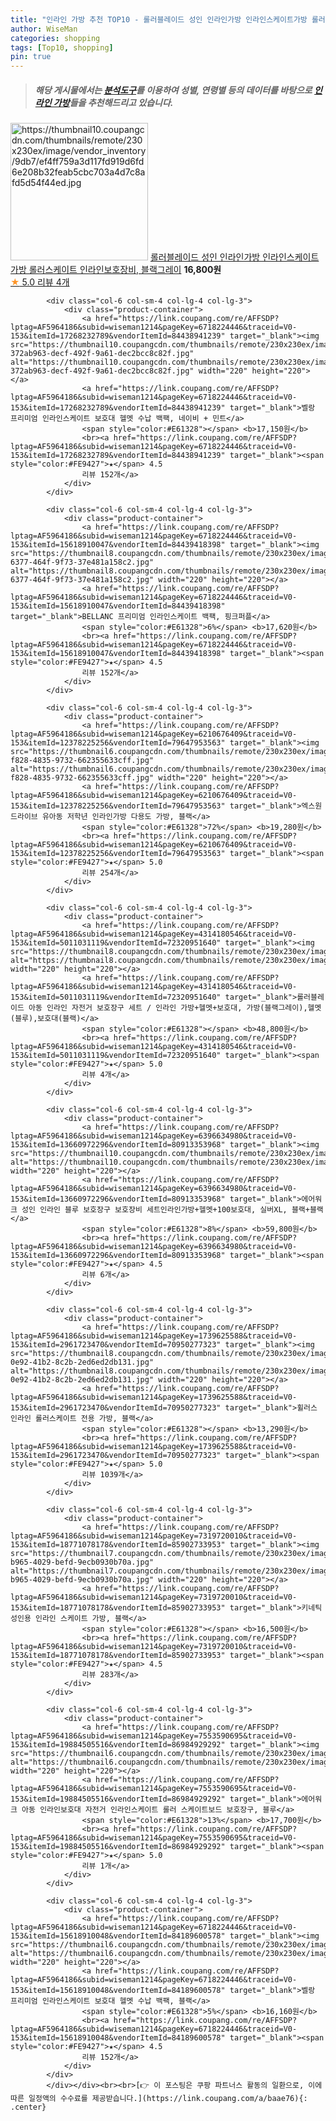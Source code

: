 ```yaml
---
title: "인라인 가방 추천 TOP10 - 롤러블레이드 성인 인라인가방 인라인스케이트가방 롤러스케이트 인라인보호장비, 블랙그레이"
author: WiseMan
categories: shopping
tags: [Top10, shopping]
pin: true
---
```


> ##### 해당 게시물에서는 [**분석도구**](https://itemscout.io/)를 이용하여 **성별**, **연령별** 등의 데이터를 바탕으로 [**인라인 가방**](https://link.coupang.com/a/baae76)들을 추천해드리고 있습니다.
<div class="container"><div class="row">
            <div class="col-6 col-sm-4 col-lg-4 col-lg-3">
                <div class="product-container">
                    <a href="https://link.coupang.com/re/AFFSDP?lptag=AF5964186&subid=wiseman1214&pageKey=7320372201&traceid=V0-153&itemId=18773961166&vendorItemId=85905510421" target="_blank"><img src="https://thumbnail10.coupangcdn.com/thumbnails/remote/230x230ex/image/vendor_inventory/9db7/ef4ff759a3d117fd919d6fd6e208b32feab5cbc703a4d7c8afd5d54f44ed.jpg" alt="https://thumbnail10.coupangcdn.com/thumbnails/remote/230x230ex/image/vendor_inventory/9db7/ef4ff759a3d117fd919d6fd6e208b32feab5cbc703a4d7c8afd5d54f44ed.jpg" width="220" height="220"></a>
                    <a href="https://link.coupang.com/re/AFFSDP?lptag=AF5964186&subid=wiseman1214&pageKey=7320372201&traceid=V0-153&itemId=18773961166&vendorItemId=85905510421" target="_blank">롤러블레이드 성인 인라인가방 인라인스케이트가방 롤러스케이트 인라인보호장비, 블랙그레이</a>
                    <span style="color:#E61328"></span> <b>16,800원</b>
                    <br><a href="https://link.coupang.com/re/AFFSDP?lptag=AF5964186&subid=wiseman1214&pageKey=7320372201&traceid=V0-153&itemId=18773961166&vendorItemId=85905510421" target="_blank"><span style="color:#FE9427">★</span> 5.0
                    리뷰 4개</a>
                </div>
            </div>
            
            <div class="col-6 col-sm-4 col-lg-4 col-lg-3">
                <div class="product-container">
                    <a href="https://link.coupang.com/re/AFFSDP?lptag=AF5964186&subid=wiseman1214&pageKey=6718224446&traceid=V0-153&itemId=17268232789&vendorItemId=84438941239" target="_blank"><img src="https://thumbnail10.coupangcdn.com/thumbnails/remote/230x230ex/image/retail/images/4968302954664757-372ab963-decf-492f-9a61-dec2bcc8c82f.jpg" alt="https://thumbnail10.coupangcdn.com/thumbnails/remote/230x230ex/image/retail/images/4968302954664757-372ab963-decf-492f-9a61-dec2bcc8c82f.jpg" width="220" height="220"></a>
                    <a href="https://link.coupang.com/re/AFFSDP?lptag=AF5964186&subid=wiseman1214&pageKey=6718224446&traceid=V0-153&itemId=17268232789&vendorItemId=84438941239" target="_blank">벨랑 프리미엄 인라인스케이트 보호대 헬멧 수납 백팩, 네이비 + 민트</a>
                    <span style="color:#E61328"></span> <b>17,150원</b>
                    <br><a href="https://link.coupang.com/re/AFFSDP?lptag=AF5964186&subid=wiseman1214&pageKey=6718224446&traceid=V0-153&itemId=17268232789&vendorItemId=84438941239" target="_blank"><span style="color:#FE9427">★</span> 4.5
                    리뷰 152개</a>
                </div>
            </div>
            
            <div class="col-6 col-sm-4 col-lg-4 col-lg-3">
                <div class="product-container">
                    <a href="https://link.coupang.com/re/AFFSDP?lptag=AF5964186&subid=wiseman1214&pageKey=6718224446&traceid=V0-153&itemId=15618910047&vendorItemId=84439418398" target="_blank"><img src="https://thumbnail8.coupangcdn.com/thumbnails/remote/230x230ex/image/retail/images/2022/12/23/14/6/8dc886bf-6377-464f-9f73-37e481a158c2.jpg" alt="https://thumbnail8.coupangcdn.com/thumbnails/remote/230x230ex/image/retail/images/2022/12/23/14/6/8dc886bf-6377-464f-9f73-37e481a158c2.jpg" width="220" height="220"></a>
                    <a href="https://link.coupang.com/re/AFFSDP?lptag=AF5964186&subid=wiseman1214&pageKey=6718224446&traceid=V0-153&itemId=15618910047&vendorItemId=84439418398" target="_blank">BELLANC 프리미엄 인라인스케이트 백팩, 핑크퍼플</a>
                    <span style="color:#E61328">6%</span> <b>17,620원</b>
                    <br><a href="https://link.coupang.com/re/AFFSDP?lptag=AF5964186&subid=wiseman1214&pageKey=6718224446&traceid=V0-153&itemId=15618910047&vendorItemId=84439418398" target="_blank"><span style="color:#FE9427">★</span> 4.5
                    리뷰 152개</a>
                </div>
            </div>
            
            <div class="col-6 col-sm-4 col-lg-4 col-lg-3">
                <div class="product-container">
                    <a href="https://link.coupang.com/re/AFFSDP?lptag=AF5964186&subid=wiseman1214&pageKey=6210676409&traceid=V0-153&itemId=12378225256&vendorItemId=79647953563" target="_blank"><img src="https://thumbnail6.coupangcdn.com/thumbnails/remote/230x230ex/image/retail/images/2021/11/30/10/1/12d72b7a-f828-4835-9732-662355633cff.jpg" alt="https://thumbnail6.coupangcdn.com/thumbnails/remote/230x230ex/image/retail/images/2021/11/30/10/1/12d72b7a-f828-4835-9732-662355633cff.jpg" width="220" height="220"></a>
                    <a href="https://link.coupang.com/re/AFFSDP?lptag=AF5964186&subid=wiseman1214&pageKey=6210676409&traceid=V0-153&itemId=12378225256&vendorItemId=79647953563" target="_blank">엑스원드라이브 유아동 저학년 인라인가방 다용도 가방, 블랙</a>
                    <span style="color:#E61328">72%</span> <b>19,280원</b>
                    <br><a href="https://link.coupang.com/re/AFFSDP?lptag=AF5964186&subid=wiseman1214&pageKey=6210676409&traceid=V0-153&itemId=12378225256&vendorItemId=79647953563" target="_blank"><span style="color:#FE9427">★</span> 5.0
                    리뷰 254개</a>
                </div>
            </div>
            
            <div class="col-6 col-sm-4 col-lg-4 col-lg-3">
                <div class="product-container">
                    <a href="https://link.coupang.com/re/AFFSDP?lptag=AF5964186&subid=wiseman1214&pageKey=4314180546&traceid=V0-153&itemId=5011031119&vendorItemId=72320951640" target="_blank"><img src="https://thumbnail8.coupangcdn.com/thumbnails/remote/230x230ex/image/vendor_inventory/f9f6/e6e2f7a0a7851dfb564d4e2b410791a72e48f87f37354393888219b54e5a.jpg" alt="https://thumbnail8.coupangcdn.com/thumbnails/remote/230x230ex/image/vendor_inventory/f9f6/e6e2f7a0a7851dfb564d4e2b410791a72e48f87f37354393888219b54e5a.jpg" width="220" height="220"></a>
                    <a href="https://link.coupang.com/re/AFFSDP?lptag=AF5964186&subid=wiseman1214&pageKey=4314180546&traceid=V0-153&itemId=5011031119&vendorItemId=72320951640" target="_blank">롤러블레이드 아동 인라인 자전거 보호장구 세트 / 인라인 가방+헬멧+보호대, 가방(블랙그레이),헬멧(블루),보호대(블랙)</a>
                    <span style="color:#E61328"></span> <b>48,800원</b>
                    <br><a href="https://link.coupang.com/re/AFFSDP?lptag=AF5964186&subid=wiseman1214&pageKey=4314180546&traceid=V0-153&itemId=5011031119&vendorItemId=72320951640" target="_blank"><span style="color:#FE9427">★</span> 5.0
                    리뷰 4개</a>
                </div>
            </div>
            
            <div class="col-6 col-sm-4 col-lg-4 col-lg-3">
                <div class="product-container">
                    <a href="https://link.coupang.com/re/AFFSDP?lptag=AF5964186&subid=wiseman1214&pageKey=6396634980&traceid=V0-153&itemId=13660972296&vendorItemId=80913353968" target="_blank"><img src="https://thumbnail10.coupangcdn.com/thumbnails/remote/230x230ex/image/vendor_inventory/3a0c/58bbd390e03cebc65b68fdc754b41b367449415d01bd9ed80ad1c40fa817.jpg" alt="https://thumbnail10.coupangcdn.com/thumbnails/remote/230x230ex/image/vendor_inventory/3a0c/58bbd390e03cebc65b68fdc754b41b367449415d01bd9ed80ad1c40fa817.jpg" width="220" height="220"></a>
                    <a href="https://link.coupang.com/re/AFFSDP?lptag=AF5964186&subid=wiseman1214&pageKey=6396634980&traceid=V0-153&itemId=13660972296&vendorItemId=80913353968" target="_blank">에어워크 성인 인라인 블루 보호장구 보호장비 세트인라인가방+헬멧+100보호대, 실버XL, 블랙+블랙</a>
                    <span style="color:#E61328">8%</span> <b>59,800원</b>
                    <br><a href="https://link.coupang.com/re/AFFSDP?lptag=AF5964186&subid=wiseman1214&pageKey=6396634980&traceid=V0-153&itemId=13660972296&vendorItemId=80913353968" target="_blank"><span style="color:#FE9427">★</span> 4.5
                    리뷰 6개</a>
                </div>
            </div>
            
            <div class="col-6 col-sm-4 col-lg-4 col-lg-3">
                <div class="product-container">
                    <a href="https://link.coupang.com/re/AFFSDP?lptag=AF5964186&subid=wiseman1214&pageKey=1739625588&traceid=V0-153&itemId=2961723470&vendorItemId=70950277323" target="_blank"><img src="https://thumbnail8.coupangcdn.com/thumbnails/remote/230x230ex/image/retail/images/2020/06/24/12/9/72fd3e66-0e92-41b2-8c2b-2ed6ed2db131.jpg" alt="https://thumbnail8.coupangcdn.com/thumbnails/remote/230x230ex/image/retail/images/2020/06/24/12/9/72fd3e66-0e92-41b2-8c2b-2ed6ed2db131.jpg" width="220" height="220"></a>
                    <a href="https://link.coupang.com/re/AFFSDP?lptag=AF5964186&subid=wiseman1214&pageKey=1739625588&traceid=V0-153&itemId=2961723470&vendorItemId=70950277323" target="_blank">휠러스 인라인 롤러스케이트 전용 가방, 블랙</a>
                    <span style="color:#E61328"></span> <b>13,290원</b>
                    <br><a href="https://link.coupang.com/re/AFFSDP?lptag=AF5964186&subid=wiseman1214&pageKey=1739625588&traceid=V0-153&itemId=2961723470&vendorItemId=70950277323" target="_blank"><span style="color:#FE9427">★</span> 5.0
                    리뷰 1039개</a>
                </div>
            </div>
            
            <div class="col-6 col-sm-4 col-lg-4 col-lg-3">
                <div class="product-container">
                    <a href="https://link.coupang.com/re/AFFSDP?lptag=AF5964186&subid=wiseman1214&pageKey=7319720010&traceid=V0-153&itemId=18771078178&vendorItemId=85902733953" target="_blank"><img src="https://thumbnail7.coupangcdn.com/thumbnails/remote/230x230ex/image/retail/images/2023/05/08/9/8/fa90b33f-b965-4029-befd-9ecb0930b70a.jpg" alt="https://thumbnail7.coupangcdn.com/thumbnails/remote/230x230ex/image/retail/images/2023/05/08/9/8/fa90b33f-b965-4029-befd-9ecb0930b70a.jpg" width="220" height="220"></a>
                    <a href="https://link.coupang.com/re/AFFSDP?lptag=AF5964186&subid=wiseman1214&pageKey=7319720010&traceid=V0-153&itemId=18771078178&vendorItemId=85902733953" target="_blank">키네틱 성인용 인라인 스케이트 가방, 블랙</a>
                    <span style="color:#E61328"></span> <b>16,500원</b>
                    <br><a href="https://link.coupang.com/re/AFFSDP?lptag=AF5964186&subid=wiseman1214&pageKey=7319720010&traceid=V0-153&itemId=18771078178&vendorItemId=85902733953" target="_blank"><span style="color:#FE9427">★</span> 4.5
                    리뷰 283개</a>
                </div>
            </div>
            
            <div class="col-6 col-sm-4 col-lg-4 col-lg-3">
                <div class="product-container">
                    <a href="https://link.coupang.com/re/AFFSDP?lptag=AF5964186&subid=wiseman1214&pageKey=7553590695&traceid=V0-153&itemId=19884505516&vendorItemId=86984929292" target="_blank"><img src="https://thumbnail6.coupangcdn.com/thumbnails/remote/230x230ex/image/vendor_inventory/5bbf/30c2f632d227ad8e2684f1a39ac394d6b465da360f8d0ba4809357ca413b.jpg" alt="https://thumbnail6.coupangcdn.com/thumbnails/remote/230x230ex/image/vendor_inventory/5bbf/30c2f632d227ad8e2684f1a39ac394d6b465da360f8d0ba4809357ca413b.jpg" width="220" height="220"></a>
                    <a href="https://link.coupang.com/re/AFFSDP?lptag=AF5964186&subid=wiseman1214&pageKey=7553590695&traceid=V0-153&itemId=19884505516&vendorItemId=86984929292" target="_blank">에어워크 아동 인라인보호대 자전거 인라인스케이트 롤러 스케이트보드 보호장구, 블루</a>
                    <span style="color:#E61328">13%</span> <b>17,700원</b>
                    <br><a href="https://link.coupang.com/re/AFFSDP?lptag=AF5964186&subid=wiseman1214&pageKey=7553590695&traceid=V0-153&itemId=19884505516&vendorItemId=86984929292" target="_blank"><span style="color:#FE9427">★</span> 5.0
                    리뷰 1개</a>
                </div>
            </div>
            
            <div class="col-6 col-sm-4 col-lg-4 col-lg-3">
                <div class="product-container">
                    <a href="https://link.coupang.com/re/AFFSDP?lptag=AF5964186&subid=wiseman1214&pageKey=6718224446&traceid=V0-153&itemId=15618910048&vendorItemId=84189600578" target="_blank"><img src="https://thumbnail6.coupangcdn.com/thumbnails/remote/230x230ex/image/vendor_inventory/4ff9/89803038fed91dc9d5ab3f3c7a3f5da2ffdd126491518c1a8a8077720dd3.jpeg" alt="https://thumbnail6.coupangcdn.com/thumbnails/remote/230x230ex/image/vendor_inventory/4ff9/89803038fed91dc9d5ab3f3c7a3f5da2ffdd126491518c1a8a8077720dd3.jpeg" width="220" height="220"></a>
                    <a href="https://link.coupang.com/re/AFFSDP?lptag=AF5964186&subid=wiseman1214&pageKey=6718224446&traceid=V0-153&itemId=15618910048&vendorItemId=84189600578" target="_blank">벨랑 프리미엄 인라인스케이트 보호대 헬멧 수납 백팩, 블랙</a>
                    <span style="color:#E61328">5%</span> <b>16,160원</b>
                    <br><a href="https://link.coupang.com/re/AFFSDP?lptag=AF5964186&subid=wiseman1214&pageKey=6718224446&traceid=V0-153&itemId=15618910048&vendorItemId=84189600578" target="_blank"><span style="color:#FE9427">★</span> 4.5
                    리뷰 152개</a>
                </div>
            </div>
            </div></div><br><br>[👉 이 포스팅은 쿠팡 파트너스 활동의 일환으로, 이에 따른 일정액의 수수료를 제공받습니다.](https://link.coupang.com/a/baae76){: .center}
